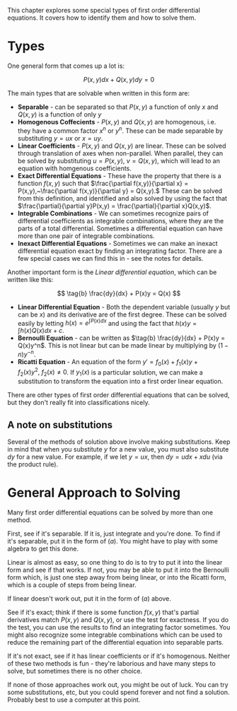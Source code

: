 This chapter explores some special types of first order differential equations. It covers how to identify them and how to solve them.


# Types 
One general form that comes up a lot is:

$$ \tag{a} P(x,y)dx + Q(x,y)dy = 0 $$

The main types that are solvable when written in this form are:

* **Separable** - can be separated so that $P(x,y)$ a function of only $x$ and $Q(x,y)$ is a function of only $y$
* **Homogenous Coffecients** - $P(x,y)$ and $Q(x,y)$ are homogenous, i.e. they have a common factor $x^n$ or $y^n$. These can be made separable by substituting $y = ux$ or $x = uy$.
* **Linear Coefficients** - $P(x,y)$ and $Q(x,y)$ are linear. These can be solved through translation of axes when non-parallel. When parallel, they can be solved by substituting $u = P(x,y),~v = Q(x,y)$, which will lead to an equation with homgenous coefficients.
* **Exact Differential Equations** - These have the property that there is a function $f(x,y)$ such that $\frac{\partial f(x,y)}{\partial x} = P(x,y),~\frac{\partial f(x,y)}{\partial y} = Q(x,y).$ These can be solved from this definition, and identified and also solved by using the fact that $\frac{\partial}{\partial y}P(x,y) = \frac{\partial}{\partial x}Q(x,y)$.
* **Integrable Combinations** - We can sometimes recognize pairs of differential coefficients as integrable combinations, where they are the parts of a total differential. Sometimes a differential equation can have more than one pair of integrable combinations.
* **Inexact Differential Equations** - Sometimes we can make an inexact differential equation exact by finding an integrating factor. There are a few special cases we can find this in - see the notes for details.

Another important form is the *Linear differential equation*, which can be written like this:

$$ \tag{b} \frac{dy}{dx} + P(x)y = Q(x) $$

* **Linear Differential Equation** - Both the dependent variable (usually $y$ but can be $x$) and its derivative are of the first degree. These can be solved easily by letting $h(x) = e^{\int{P(x)}dx}$ and using the fact that $h(x)y = \int{h(x)Q(x)}dx + c$.
* **Bernoulli Equation** - can be written as $\tag{b} \frac{dy}{dx} + P(x)y = Q(x)y^n$. This is not linear but can be made linear by multiplying by $(1-n)y^{-n}$.
* **Ricatti Equation** - An equation of the form $y' = f_0(x) + f_1(x)y + f_2(x)y^2,~f_2(x) \neq 0$. If $y_1(x)$ is a particular solution, we can make a substitution to transform the equation into a first order linear equation.

There are other types of first order differential equations that can be solved, but they don't really fit into classifications nicely.

## A note on substitutions
Several of the methods of solution above involve making substitutions. Keep in mind that when you substitute $y$ for a new value, you must also substitute $dy$ for a new value. For example, if we let $y = ux$, then $dy = udx + xdu$ (via the product rule).

# General Approach to Solving
Many first order differential equations can be solved by more than one method.

First, see if it's separable. If it is, just integrate and you're done. To find if it's separable, put it in the form of $(a)$. You might have to play with some algebra to get this done.

Linear is almost as easy, so one thing to do is to try to put it into the linear form and see if that works. If not, you may be able to put it into the Bernoulli form which, is just one step away from being linear, or into the Ricatti form, which is a couple of steps from being linear.

If linear doesn't work out, put it in the form of $(a)$ above.

See if it's exact; think if there is some function $f(x,y)$ that's partial derivatives match $P(x,y)$ and $Q(x,y)$, or use the test for exactness. If you do the test, you can use the results to find an integrating factor sometimes. You might also recognize some integrable combinations which can be used to reduce the remaining part of the differential equation into separable parts.

If it's not exact, see if it has linear coefficients or if it's homogenous. Neither of these two methods is fun - they're laborious and have many steps to solve, but sometimes there is no other choice.

If none of those approaches work out, you might be out of luck. You can try some substitutions, etc, but you could spend forever and not find a solution. Probably best to use a computer at this point.
